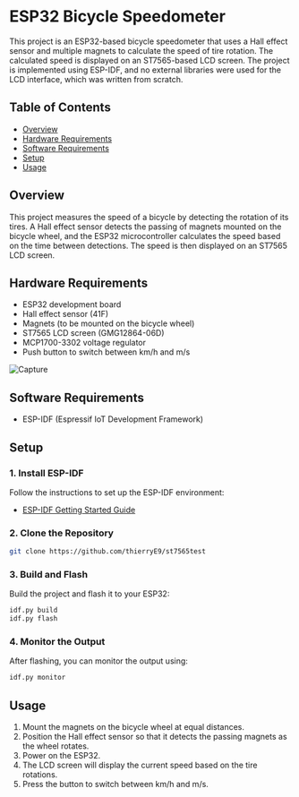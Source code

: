 # ESP32 Bicycle Speedometer

This project is an ESP32-based bicycle speedometer that uses a Hall effect sensor and multiple magnets to calculate the speed of tire rotation. The calculated speed is displayed on an ST7565-based LCD screen. The project is implemented using ESP-IDF, and no external libraries were used for the LCD interface, which was written from scratch.

## Table of Contents

- [Overview](#overview)
- [Hardware Requirements](#hardware-requirements)
- [Software Requirements](#software-requirements)
- [Setup](#setup)
- [Usage](#usage)

## Overview

This project measures the speed of a bicycle by detecting the rotation of its tires. A Hall effect sensor detects the passing of magnets mounted on the bicycle wheel, and the ESP32 microcontroller calculates the speed based on the time between detections. The speed is then displayed on an ST7565 LCD screen.

## Hardware Requirements

- ESP32 development board
- Hall effect sensor (41F)
- Magnets (to be mounted on the bicycle wheel)
- ST7565 LCD screen (GMG12864-06D)
- MCP1700-3302 voltage regulator
- Push button to switch between km/h and m/s

![Capture](https://github.com/thierryE9/ESP32-Speedometer/assets/46188431/7851cccc-e1de-42b6-8964-2e3c38b04f44)

## Software Requirements

- ESP-IDF (Espressif IoT Development Framework)

## Setup

### 1. Install ESP-IDF

Follow the instructions to set up the ESP-IDF environment:
- [ESP-IDF Getting Started Guide](https://docs.espressif.com/projects/esp-idf/en/latest/esp32/get-started/)

### 2. Clone the Repository

```bash
git clone https://github.com/thierryE9/st7565test
```

### 3. Build and Flash

Build the project and flash it to your ESP32:

```bash
idf.py build
idf.py flash
```

### 4. Monitor the Output

After flashing, you can monitor the output using:

```bash
idf.py monitor
```

## Usage

1. Mount the magnets on the bicycle wheel at equal distances.
2. Position the Hall effect sensor so that it detects the passing magnets as the wheel rotates.
3. Power on the ESP32.
4. The LCD screen will display the current speed based on the tire rotations.
5. Press the button to switch between km/h and m/s.
